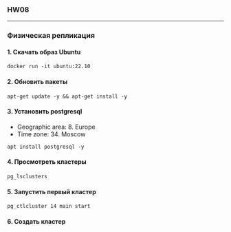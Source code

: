 ### HW08

---

### Физическая репликация

#### 1. Скачать образ Ubuntu
```shell 
docker run -it ubuntu:22.10
```

#### 2. Обновить пакеты
```shell
apt-get update -y && apt-get install -y
```

#### 3. Установить postgresql
* Geographic area: 8. Europe
* Time zone: 34. Moscow
```shell
apt install postgresql -y 
```

#### 4. Просмотреть кластеры
```shell
pg_lsclusters
```

#### 5. Запустить первый кластер
```shell
pg_ctlcluster 14 main start
```

#### 6. Создать кластер


